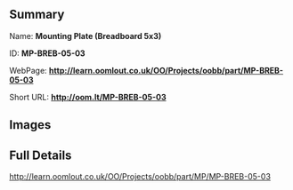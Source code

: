 

## Summary
 
Name: __Mounting Plate (Breadboard 5x3)__

ID: __MP-BREB-05-03__

WebPage: __http://learn.oomlout.co.uk/OO/Projects/oobb/part/MP-BREB-05-03__

Short URL: __http://oom.lt/MP-BREB-05-03__


## Images




## Full Details

 http://learn.oomlout.co.uk/OO/Projects/oobb/part/MP/MP-BREB-05-03

